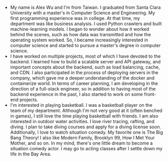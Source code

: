 - My name is Alex Wu and I'm from Taiwan. I graduated from Santa Clara University with a master's in Computer Science and Engineering.
My first programming experience was in college. At that time, my department was like business analysis. I used Python crawlers and built machine-learning models. I began to wonder about how it worked behind the scenes, such as how data was transmitted and how the operating system worked. So, I became increasingly interested in computer science and started to pursue a master's degree in computer science.
- I have worked on multiple projects, most of which I have devoted to the backend. I learned how to build a scalable server and API gateway, and important concepts about the backend, such as load balancing, cache, and CDN. I also participated in the process of deploying servers in the company, which gave me a deeper understanding of the docker and containerize world. In terms of career planning, I am developing in the direction of a full-stack engineer, so in addition to having most of the backend experience in the past, I also started to work on some front-end projects.
- I'm interested in playing basketball. I was a basketball player on the team of my department. Although I'm not very good at it (often benched in games), I still love the time playing basketball with friends. I am also interested in outdoor water activities. I love river tracing, rafting, and diving. I plan to take diving courses and apply for a diving license soon. Additionally, I love to watch situation comedy. My favorite one is The Big Bang Theory! I also like Modern Family, Brooklyn 99, How I Met Your Mother, and so on. In my mind, there's one little dream to become a situation comedy actor. I may go to acting classes after I settle down my life in the Bay Area.

<!---
alexwu727/alexwu727 is a ✨ special ✨ repository because its `README.md` (this file) appears on your GitHub profile.
You can click the Preview link to take a look at your changes.
--->
